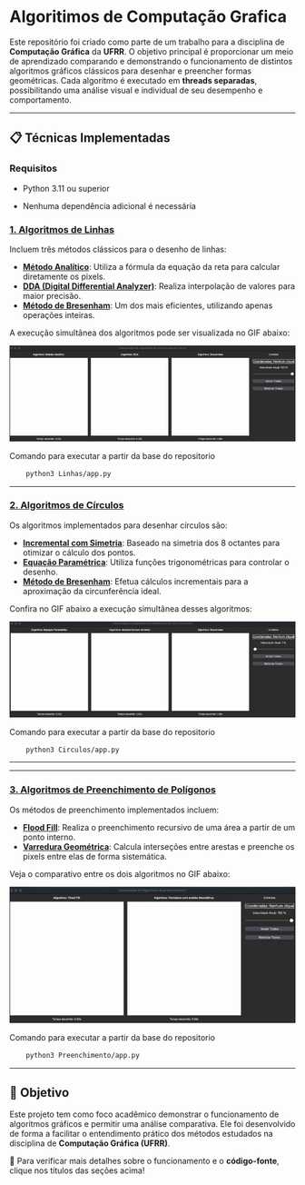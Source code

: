 # Algoritimos de Computação Grafica

Este repositório foi criado como parte de um trabalho para a disciplina de **Computação Gráfica** da **UFRR**. O objetivo principal é proporcionar um meio de aprendizado comparando e demonstrando o funcionamento de distintos algoritmos gráficos clássicos para desenhar e preencher formas geométricas. Cada algoritmo é executado em **threads separadas**, possibilitando uma análise visual e individual de seu desempenho e comportamento.

---

## 📋 Técnicas Implementadas

### Requisitos

* Python 3.11 ou superior

* Nenhuma dependência adicional é necessária

### [1. Algoritmos de Linhas](Linhas/README.md)
Incluem três métodos clássicos para o desenho de linhas:
- **[Método Analítico](#)**: Utiliza a fórmula da equação da reta para calcular diretamente os pixels.
- **[DDA (Digital Differential Analyzer)](#)**: Realiza interpolação de valores para maior precisão.
- **[Método de Bresenham](#)**: Um dos mais eficientes, utilizando apenas operações inteiras.

A execução simultânea dos algoritmos pode ser visualizada no GIF abaixo:

![GIF comparando os algoritmos de linha](Linhas/Test_linha.gif)

Comando para executar a partir da base do repositorio
```bash
    python3 Linhas/app.py
```

---

### [2. Algoritmos de Círculos](Circulos/README.md)
Os algoritmos implementados para desenhar círculos são:
- **[Incremental com Simetria](#)**: Baseado na simetria dos 8 octantes para otimizar o cálculo dos pontos.
- **[Equação Paramétrica](#)**: Utiliza funções trigonométricas para controlar o desenho.
- **[Método de Bresenham](#)**: Efetua cálculos incrementais para a aproximação da circunferência ideal.

Confira no GIF abaixo a execução simultânea desses algoritmos:

![GIF comparando os algoritmos de círculo](Circulos/Tese_Circufferencia.gif)

Comando para executar a partir da base do repositorio
```bash
    python3 Circulos/app.py
```

---

---

### [3. Algoritmos de Preenchimento de Polígonos](Preenchimento/README.md)
Os métodos de preenchimento implementados incluem:
- **[Flood Fill](#)**: Realiza o preenchimento recursivo de uma área a partir de um ponto interno.
- **[Varredura Geométrica](#)**: Calcula interseções entre arestas e preenche os pixels entre elas de forma sistemática.

Veja o comparativo entre os dois algoritmos no GIF abaixo:

![GIF comparando os algoritmos de preenchimento](Preenchimento/Teste_Preenchimento.gif)

Comando para executar a partir da base do repositorio
```bash
    python3 Preenchimento/app.py
```
---

## 🎯 Objetivo

Este projeto tem como foco acadêmico demonstrar o funcionamento de algoritmos gráficos e permitir uma análise comparativa. Ele foi desenvolvido de forma a facilitar o entendimento prático dos métodos estudados na disciplina de **Computação Gráfica (UFRR)**.

👀 Para verificar mais detalhes sobre o funcionamento e o **código-fonte**, clique nos títulos das seções acima!
